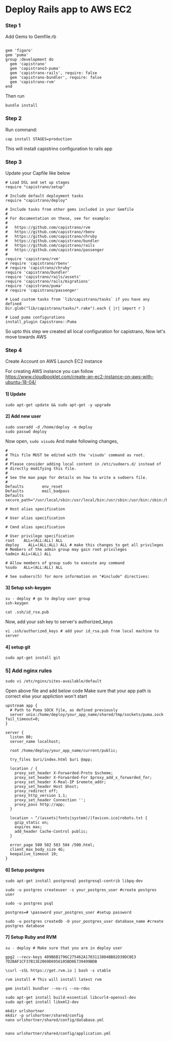 # Deploy Rails app to AWS EC2

### Step 1

Add Gems to Gemfile.rb

```

gem 'figaro'
gem 'puma'
group :development do
  gem 'capistrano'
  gem 'capistrano3-puma'
  gem 'capistrano-rails', require: false
  gem 'capistrano-bundler', require: false
  gem 'capistrano-rvm'
end

```

Then run 
```
bundle install
```

### Step 2

Run command: 
```
cap install STAGES=production
```
This will install capistrino configuration to rails app


### Step 3

Update your Capfile like below

```
# Load DSL and set up stages
require "capistrano/setup"

# Include default deployment tasks
require "capistrano/deploy"

# Include tasks from other gems included in your Gemfile
#
# For documentation on these, see for example:
#
#   https://github.com/capistrano/rvm
#   https://github.com/capistrano/rbenv
#   https://github.com/capistrano/chruby
#   https://github.com/capistrano/bundler
#   https://github.com/capistrano/rails
#   https://github.com/capistrano/passenger
#
require 'capistrano/rvm'
# require 'capistrano/rbenv'
# require 'capistrano/chruby'
require 'capistrano/bundler'
require 'capistrano/rails/assets'
require 'capistrano/rails/migrations'
require 'capistrano/puma'
# require 'capistrano/passenger'

# Load custom tasks from `lib/capistrano/tasks` if you have any defined
Dir.glob("lib/capistrano/tasks/*.rake").each { |r| import r }

# Load puma configurations
install_plugin Capistrano::Puma
```

So upto this step we created all local configuration for capistrano, Now let's move towards AWS

### Step 4

Create Account on AWS
Launch EC2 instance

For creating AWS instance you can follow https://www.cloudbooklet.com/create-an-ec2-instance-on-aws-with-ubuntu-18-04/

#### 1] Update 

```
sudo apt-get update && sudo apt-get -y upgrade
```
#### 2] Add new user
```
sudo useradd -d /home/deploy -m deploy
sudo passwd deploy
```

Now open, 
```sudo visudo```
And make following changes,

```
#
# This file MUST be edited with the 'visudo' command as root.
#
# Please consider adding local content in /etc/sudoers.d/ instead of
# directly modifying this file.
#
# See the man page for details on how to write a sudoers file.
#
Defaults        env_reset
Defaults        mail_badpass
Defaults        secure_path="/usr/local/sbin:/usr/local/bin:/usr/sbin:/usr/bin:/sbin:/bin:/snap/bin"

# Host alias specification

# User alias specification

# Cmnd alias specification

# User privilege specification
root    ALL=(ALL:ALL) ALL
deploy    ALL=(ALL:ALL) ALL # make this changes to get all privileges
# Members of the admin group may gain root privileges
%admin ALL=(ALL) ALL

# Allow members of group sudo to execute any command
%sudo   ALL=(ALL:ALL) ALL

# See sudoers(5) for more information on "#include" directives:
```


#### 3] Setup ssh-keygen
```
su - deploy # go to deploy user group
ssh-keygen

cat .ssh/id_rsa.pub
```
Now, add your ssh key to server's authorized_keys

```
vi .ssh/authorized_keys # add your id_rsa.pub from local machine to server

```

#### 4] setup git
```
sudo apt-get install git

```

### 5] Add nginx rules
```
sudo vi /etc/nginx/sites-available/default

```
Open above file and add below code
Make sure that your app path is correct else your appliction won't start

```
upstream app {
  # Path to Puma SOCK file, as defined previously
  server unix:/home/deploy/your_app_name/shared/tmp/sockets/puma.sock fail_timeout=0;
}

server {
  listen 80;
  server_name localhost;

  root /home/deploy/your_app_name/current/public;

  try_files $uri/index.html $uri @app;

  location / {
    proxy_set_header X-Forwarded-Proto $scheme;
    proxy_set_header X-Forwarded-For $proxy_add_x_forwarded_for;
    proxy_set_header X-Real-IP $remote_addr;
    proxy_set_header Host $host;
    proxy_redirect off;
    proxy_http_version 1.1;
    proxy_set_header Connection '';
    proxy_pass http://app;
  }

  location ~ ^/(assets|fonts|system)/|favicon.ico|robots.txt {
    gzip_static on;
    expires max;
    add_header Cache-Control public;
  }

  error_page 500 502 503 504 /500.html;
  client_max_body_size 4G;
  keepalive_timeout 10;
}  
```

#### 6] Setup postgres

```
sudo apt-get install postgresql postgresql-contrib libpq-dev

sudo -u postgres createuser -s your_postgres_user #create postgres user

sudo -u postgres psql

postgres=# \password your_postgres_user #setup password

sudo -u postgres createdb -O your_postgres_user database_name #create postgres database

```

#### 7] Setup Ruby and RVM
```
su - deploy # Make sure that you are in deploy user

gpg2 --recv-keys 409B6B1796C275462A1703113804BB82D39DC0E3 7D2BAF1CF37B13E2069D6956105BD0E739499BDB

\curl -sSL https://get.rvm.io | bash -s stable

rvm install # This will install latest rvm

```

```
gem install bundler --no-ri --no-rdoc

sudo apt-get install build-essential libcurl4-openssl-dev
sudo apt-get install libxml2-dev

mkdir urlshortner
mkdir -p urlshortner/shared/config
nano urlshortner/shared/config/database.yml


nano urlshortner/shared/config/application.yml
```
